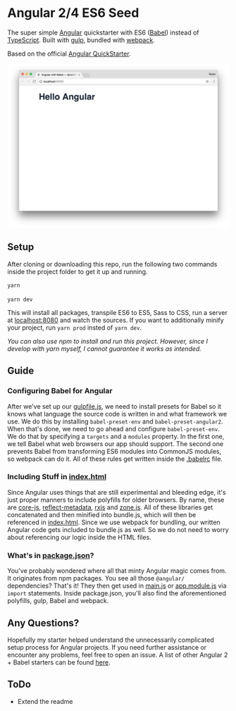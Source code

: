 # Angular 2/4 ES6 Seed
The super simple [Angular](https://angular.io/) quickstarter with ES6 ([Babel](https://babeljs.io/)) instead of [TypeScript](https://www.typescriptlang.org/). Built with [gulp](http://gulpjs.com/), bundled with [webpack](https://github.com/webpack/webpack).


Based on the official [Angular QuickStarter](https://angular.io/docs/ts/latest/quickstart.html).

![Angular Babel Seed in action](docs/screencap.png)

## Setup
After cloning or downloading this repo, run the following two commands inside the project folder to get it up and running.

    yarn

    yarn dev

This will install all packages, transpile ES6 to ES5, Sass to CSS, run a server at [localhost:8080](http://localhost:8080) and watch the sources. If you want to additionally minify your project, run `yarn prod` insted of `yarn dev`.

_You can also use npm to install and run this project. However, since I develop with yarn myself, I cannot guarantee it works as intended._

## Guide
### Configuring Babel for Angular
After we've set up our [gulpfile.js](gulpfile.js), we need to install presets for Babel so it knows what language the source code is written in and what framework we use. We do this by installing `babel-preset-env` and `babel-preset-angular2`. When that's done, we need to go ahead and configure `babel-preset-env`. We do that by specifying a `targets` and a `modules` property. In the first one, we tell Babel what web browsers our app should support. The second one prevents Babel from transforming ES6 modules into CommonJS modules, so webpack can do it. All of these rules get written inside the [.babelrc](.babelrc) file.

### Including Stuff in [index.html](src/index.html)
Since Angular uses things that are still experimental and bleeding edge, it's just proper manners to include polyfills for older browsers. By name, these are [core-js](https://github.com/zloirock/core-js), [reflect-metadata](https://www.npmjs.com/package/reflect-metadata), [rxjs](https://www.npmjs.com/package/rxjs) and [zone.js](https://github.com/angular/zone.js/). All of these libraries get concatenated and then minified into bundle.js, which will then be referenced in [index.html](src/index.html). Since we use webpack for bundling, our written Angular code gets included to bundle.js as well. So we do not need to worry about referencing our logic inside the HTML files.

### What's in [package.json](package.json)?
You've probably wondered where all that minty Angular magic comes from. It originates from npm packages. You see all those `@angular/` dependencies? That's it! They then get used in [main.js](src/js/main.js) or [app.module.js](src/js/app.module.js) via `import` statements. Inside package.json, you'll also find the aforementioned polyfills, gulp, Babel and webpack.

## Any Questions?
Hopefully my starter helped understand the unnecessarily complicated setup process for Angular projects. If you need further assistance or encounter any problems, feel free to open an issue. A list of other Angular 2 + Babel starters can be found [here](https://github.com/AngularClass/awesome-angular2#angular-2-in-babel).

## ToDo
* Extend the readme
